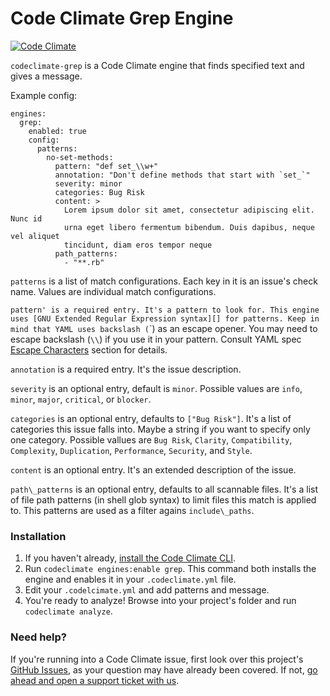 # Code Climate Grep Engine

[![Code
Climate](https://codeclimate.com/github/codeclimate/codeclimate-grep/badges/gpa.svg)](https://codeclimate.com/github/codeclimate/codeclimate-grep)

`codeclimate-grep` is a Code Climate engine that finds specified text and gives
a message.

Example config:

```
engines:
  grep:
    enabled: true
    config:
      patterns:
        no-set-methods:
          pattern: "def set_\\w+"
          annotation: "Don't define methods that start with `set_`"
          severity: minor
          categories: Bug Risk
          content: >
            Lorem ipsum dolor sit amet, consectetur adipiscing elit. Nunc id
            urna eget libero fermentum bibendum. Duis dapibus, neque vel aliquet
            tincidunt, diam eros tempor neque
          path_patterns:
            - "**.rb"
```

`patterns` is a list of match configurations. Each key in it is an issue's check
name. Values are individual match configurations.

`pattern' is a required entry. It's a pattern to look for. This engine uses [GNU
Extended Regular Expression syntax][] for patterns. Keep in mind that YAML uses
backslash (`\`) as an escape opener. You may need to escape backslash (`\\`) if
you use it in your pattern. Consult YAML spec [Escape Characters][] section for
details.

`annotation` is a required entry. It's the issue description.

`severity` is an optional entry, default is `minor`. Possible values are `info`,
`minor`, `major`, `critical`, or `blocker`.

`categories` is an optional entry, defaults to `["Bug Risk"]`. It's a list of
categories this issue falls into. Maybe a string if you want to specify only one
category. Possible vallues are `Bug Risk`, `Clarity`, `Compatibility`,
`Complexity`, `Duplication`, `Performance`, `Security`, and `Style`.

`content` is an optional entry. It's an extended description of the issue.

`path\_patterns` is an optional entry, defaults to all scannable files. It's a
list of file path patterns (in shell glob syntax) to limit files this match is
applied to. This patterns are used as a filter agains `include\_paths`.

### Installation

1. If you haven't already, [install the Code Climate CLI][].
2. Run `codeclimate engines:enable grep`. This command both installs the engine
   and enables it in your `.codeclimate.yml` file.
3. Edit your `.codelcimate.yml` and add patterns and message.
3. You're ready to analyze! Browse into your project's folder and run
   `codeclimate analyze`.

### Need help?

If you're running into a Code Climate issue, first look over this project's
[GitHub Issues](https://github.com/codeclimate/codeclimate-grep/issues), as
your question may have already been covered. If not, [go ahead and open a
support ticket with us](https://codeclimate.com/help).

[GNU Extended Regular Expression syntax]: https://www.gnu.org/software/grep/manual/grep.html#Regular-Expressions
[Escape Characters]: http://www.yaml.org/spec/1.2/spec.html#id2776092
[install the Code Climate CLI]: https://github.com/codeclimate/codeclimate
